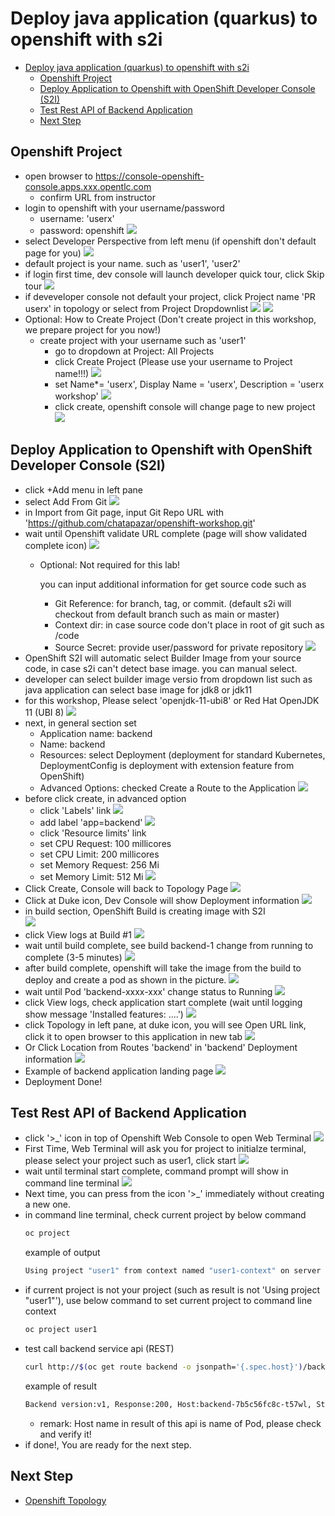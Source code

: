 # Deploy java application (quarkus) to openshift with s2i
<!-- TOC -->

- [Deploy java application (quarkus) to openshift with s2i](#deploy-java-application-quarkus-to-openshift-with-s2i)
  - [Openshift Project](#openshift-project)
  - [Deploy Application to Openshift with OpenShift Developer Console (S2I)](#deploy-application-to-openshift-with-openshift-developer-console-s2i)
  - [Test Rest API of Backend Application](#test-rest-api-of-backend-application)
  - [Next Step](#next-step)

<!-- /TOC -->

## Openshift Project
- open browser to https://console-openshift-console.apps.xxx.opentlc.com
  - confirm URL from instructor
- login to openshift with your username/password
  - username: 'userx'
  - password: openshift
  ![](images/work_1.png)
- select Developer Perspective from left menu (if openshift don't default page for you)
  ![](images/work_2.png)
- default project is your name. such as 'user1', 'user2'  
- if login first time, dev console will launch developer quick tour, click Skip tour
  ![](images/deploy_2.png)
- if deveveloper console not default your project, click Project name 'PR userx' in topology or select from Project Dropdownlist
  ![](images/deploy_3.png)
  ![](images/deploy_4.png)
- Optional: How to Create Project (Don't create project in this workshop, we prepare project for you now!)
  - create project with your username such as 'user1'  
    - go to dropdown at Project: All Projects
    - click Create Project (Please use your username to Project name!!!)
    ![](images/work_3.png)
    - set Name*= 'userx', Display Name = 'userx', Description = 'userx workshop'
    ![](images/work_4.png)
    - click create, openshift console will change page to new project
    ![](images/work_5.png)

## Deploy Application to Openshift with OpenShift Developer Console (S2I)
- click +Add menu in left pane
- select Add From Git
  ![](images/work_6.png)
- in Import from Git page, input Git Repo URL with 'https://github.com/chatapazar/openshift-workshop.git'
- wait until Openshift validate URL complete (page will show validated complete icon)
  ![](images/work_7.png)
  - Optional: Not required for this lab! 
    
    you can input additional information for get source code such as
    - Git Reference: for branch, tag, or commit. (default s2i will checkout from default branch such as main or master)
    - Context dir: in case source code don't place in root of git such as /code
    - Source Secret: provide user/password for private repository
  ![](images/work_26.png)  
- OpenShift S2I will automatic select Builder Image from your source code, in case s2i can't detect base image. you can manual select.
- developer can select builder image versio from dropdown list such as java application can select base image for jdk8 or jdk11 
- for this workshop, Please select 'openjdk-11-ubi8'  or Red Hat OpenJDK 11 (UBI 8)
  ![](images/work_8.png)
- next, in general section set
  - Application name: backend
  - Name: backend
  - Resources: select Deployment (deployment for standard Kubernetes, DeploymentConfig is deployment with extension feature from OpenShift)
  - Advanced Options: checked Create a Route to the Application
  ![](images/work_9.png)
- before click create, in advanced option
  - click 'Labels' link
  ![](images/work_10.png)
  - add label 'app=backend'
  ![](images/work_11.png)
  - click 'Resource limits' link
  - set CPU Request: 100 millicores
  - set CPU Limit:   200 millicores
  - set Memory Request: 256 Mi
  - set Memory Limit:   512 Mi
  ![](images/work_12.png)
- Click Create, Console will back to Topology Page
  ![](images/work_13.png)
- Click at Duke icon, Dev Console will show Deployment information
  ![](images/work_14.png)
- in build section, OpenShift Build is creating image with S2I  
  ![](images/work_15.png)
- click View logs at Build #1
  ![](images/work_16.png)
- wait until build complete, see build backend-1 change from running to complete (3-5 minutes)
  ![](images/work_18.png)
- after build complete, openshift will take the image from the build to deploy and create a pod as shown in the picture.
  ![](images/work_19.png)  
- wait until Pod 'backend-xxxx-xxx' change status to Running
  ![](images/work_20.png) 
- click View logs, check application start complete (wait until logging show message 'Installed features: ....') 
  ![](images/work_21.png)  
- click Topology in left pane, at duke icon, you will see Open URL link, click it to open browser to this application in new tab
  ![](images/work_22.png)  
- Or Click Location from Routes 'backend' in 'backend' Deployment information
  ![](images/work_23.png)  
- Example of backend application landing page
  ![](images/work_25.png)  
- Deployment Done!

## Test Rest API of Backend Application
- click '>_' icon in top of Openshift Web Console to open Web Terminal
  ![](images/work_27.png)  
- First Time, Web Terminal will ask you for project to initialze terminal, please select your project such as user1, click start
  ![](images/work_28.png)  
- wait until terminal start complete, command prompt will show in command line terminal
  ![](images/work_29.png)  
- Next time, you can press from the icon '>_' immediately without creating a new one.
- in command line terminal, check current project by below command
    ```bash
    oc project
    ```
    example of output
    ```bash
    Using project "user1" from context named "user1-context" on server "https://172.30.0.1:443".
    ```
- if current project is not your project (such as result is not 'Using project "user1"'), use below command to set current project to command line context
    ```bash
    oc project user1
    ```
- test call backend service api (REST)
  ```bash
  curl http://$(oc get route backend -o jsonpath='{.spec.host}')/backend
  ```
  example of result
  ```bash
  Backend version:v1, Response:200, Host:backend-7b5c56fc8c-t57wl, Status:200, Message: Hello, World
  ```
  - remark: Host name in result of this api is name of Pod, please check and verify it!
- if done!, You are ready for the next step.
## Next Step
- [Openshift Topology](openshifttopology.md)